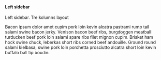 #### Left sidebar

Left sidebar. Tre kolumns layout

Bacon ipsum dolor amet cupim pork loin kevin alcatra pastrami rump tail salami swine bacon jerky. Venison bacon beef ribs, burgdoggen meatball turducken beef pork loin salami spare ribs filet mignon cupim. Brisket ham hock swine chuck, leberkas short ribs corned beef andouille. Ground round salami kielbasa, swine pork loin porchetta prosciutto alcatra short loin kevin buffalo ball tip boudin.
